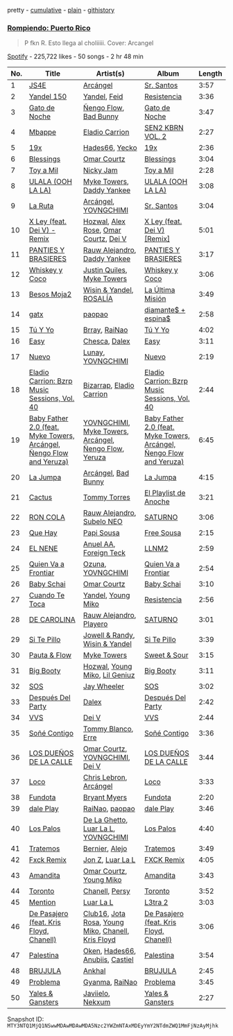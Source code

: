 pretty - [cumulative](/playlists/cumulative/37i9dQZF1DX5Pek6YVkLnC.md) - [plain](/playlists/plain/37i9dQZF1DX5Pek6YVkLnC) - [githistory](https://github.githistory.xyz/mackorone/spotify-playlist-archive/blob/main/playlists/plain/37i9dQZF1DX5Pek6YVkLnC)

### [Rompiendo: Puerto Rico](https://open.spotify.com/playlist/37i9dQZF1DX5Pek6YVkLnC)

> P fkn R\. Esto llega al choliiiii\. Cover: Arcangel

[Spotify](https://open.spotify.com/user/spotify) - 225,722 likes - 50 songs - 2 hr 48 min

| No. | Title | Artist(s) | Album | Length |
|---|---|---|---|---|
| 1 | [JS4E](https://open.spotify.com/track/68e9XUS28xQRV9jghSx0NX) | [Arcángel](https://open.spotify.com/artist/4SsVbpTthjScTS7U2hmr1X) | [Sr\. Santos](https://open.spotify.com/album/2AvuFDqTlnxvYhyVaLU6NY) | 3:57 |
| 2 | [Yandel 150](https://open.spotify.com/track/4FAKtPVycI4DxoOHC01YqD) | [Yandel](https://open.spotify.com/artist/0eHQ9o50hj6ZDNBt6Ys1sD), [Feid](https://open.spotify.com/artist/2LRoIwlKmHjgvigdNGBHNo) | [Resistencia](https://open.spotify.com/album/5xefnzEqKIWnmTWYFzekGZ) | 3:36 |
| 3 | [Gato de Noche](https://open.spotify.com/track/54ELExv56KCAB4UP9cOCzC) | [Ñengo Flow](https://open.spotify.com/artist/12vb80Km0Ew53ABfJOepVz), [Bad Bunny](https://open.spotify.com/artist/4q3ewBCX7sLwd24euuV69X) | [Gato de Noche](https://open.spotify.com/album/2GS2h80Dp8rFdGEa0j0JhH) | 3:47 |
| 4 | [Mbappe](https://open.spotify.com/track/2lmWwBLVJ2P0HX491zkYws) | [Eladio Carrion](https://open.spotify.com/artist/5XJDexmWFLWOkjOEjOVX3e) | [SEN2 KBRN VOL\. 2](https://open.spotify.com/album/3lsdB3dY4odywNI42KV6D9) | 2:27 |
| 5 | [19x](https://open.spotify.com/track/3B1HyarUAuFn0uDpbT9Ivp) | [Hades66](https://open.spotify.com/artist/4CQdcx66F116k2db2Y0rjE), [Yecko](https://open.spotify.com/artist/24TdpOJQgBxkfnwZKox9zU) | [19x](https://open.spotify.com/album/2BwnE3xoDPWnrGIzMTeiNC) | 2:36 |
| 6 | [Blessings](https://open.spotify.com/track/0aOcyrtTn2Fpit2GIeaGwO) | [Omar Courtz](https://open.spotify.com/artist/3E12tRURRvPfHz0hAMCFYc) | [Blessings](https://open.spotify.com/album/0stTNi5KJMdoruNe8JG6by) | 3:04 |
| 7 | [Toy a Mil](https://open.spotify.com/track/5DwnwR8Kd7LM2CMyRPloqH) | [Nicky Jam](https://open.spotify.com/artist/1SupJlEpv7RS2tPNRaHViT) | [Toy a Mil](https://open.spotify.com/album/6DVdkW05LIZ7xjIeu6291k) | 2:28 |
| 8 | [ULALA \(OOH LA LA\)](https://open.spotify.com/track/4EQOGfssbSpTlV6EZRtrSv) | [Myke Towers](https://open.spotify.com/artist/7iK8PXO48WeuP03g8YR51W), [Daddy Yankee](https://open.spotify.com/artist/4VMYDCV2IEDYJArk749S6m) | [ULALA \(OOH LA LA\)](https://open.spotify.com/album/2Q5KWXl6UAl8HLkJLXnEwP) | 3:08 |
| 9 | [La Ruta](https://open.spotify.com/track/7D8tKs61tdzzDdG9w6kdu4) | [Arcángel](https://open.spotify.com/artist/4SsVbpTthjScTS7U2hmr1X), [YOVNGCHIMI](https://open.spotify.com/artist/4aSlfXDn9R60UlbZEboBUy) | [Sr\. Santos](https://open.spotify.com/album/2AvuFDqTlnxvYhyVaLU6NY) | 3:04 |
| 10 | [X Ley \(feat\. Dei V\) \- Remix](https://open.spotify.com/track/2A6Rt8ePgLDKRZaIrQ2UVh) | [Hozwal](https://open.spotify.com/artist/1lgtR3WlcFxEy6yPoOh0J2), [Alex Rose](https://open.spotify.com/artist/2DspEsT7UXGKd2VaaedgG4), [Omar Courtz](https://open.spotify.com/artist/3E12tRURRvPfHz0hAMCFYc), [Dei V](https://open.spotify.com/artist/2YRyPiW98bpkARAS4B3OQP) | [X Ley \(feat\. Dei V\) \[Remix\]](https://open.spotify.com/album/2Ck9KM9NeS7Qx8CpH9ryrt) | 5:01 |
| 11 | [PANTIES Y BRASIERES](https://open.spotify.com/track/0fADaWdT3obxk7zvHS18VY) | [Rauw Alejandro](https://open.spotify.com/artist/1mcTU81TzQhprhouKaTkpq), [Daddy Yankee](https://open.spotify.com/artist/4VMYDCV2IEDYJArk749S6m) | [PANTIES Y BRASIERES](https://open.spotify.com/album/5I66RzytH4VwOHZiowdsXf) | 3:17 |
| 12 | [Whiskey y Coco](https://open.spotify.com/track/0otoSS2m3QjbDLzsHMobgK) | [Justin Quiles](https://open.spotify.com/artist/14zUHaJZo1mnYtn6IBRaRP), [Myke Towers](https://open.spotify.com/artist/7iK8PXO48WeuP03g8YR51W) | [Whiskey y Coco](https://open.spotify.com/album/6MVcp3C5rcllaSyU9nhGrP) | 3:06 |
| 13 | [Besos Moja2](https://open.spotify.com/track/6OzUIp8KjuwxJnCWkXp1uL) | [Wisin & Yandel](https://open.spotify.com/artist/1wZtkThiXbVNtj6hee6dz9), [ROSALÍA](https://open.spotify.com/artist/7ltDVBr6mKbRvohxheJ9h1) | [La Última Misión](https://open.spotify.com/album/08QB1puuJGgRx8N7Yn1twL) | 3:49 |
| 14 | [gatx](https://open.spotify.com/track/3fiYdUULxybJx1M1tOuoip) | [paopao](https://open.spotify.com/artist/5AS4y4rlmbUYDCdg35qmI9) | [diamante$ + espina$](https://open.spotify.com/album/3nLYJGsqBARtdGRcOmdzgB) | 2:58 |
| 15 | [Tú Y Yo](https://open.spotify.com/track/1gdTePGTxJ7C27UxqIYzrm) | [Brray](https://open.spotify.com/artist/1GKIlPFdcewHtpDVCQ8zmJ), [RaiNao](https://open.spotify.com/artist/42LEQxfXLEuzdqorKBbUVN) | [Tú Y Yo](https://open.spotify.com/album/1AY4Zx80mZRaqLT0rOwuTo) | 4:02 |
| 16 | [Easy](https://open.spotify.com/track/2aOiqOdqV6V4uOzypF03HX) | [Chesca](https://open.spotify.com/artist/7DgpPXntG6DkNR4hCi4PjP), [Dalex](https://open.spotify.com/artist/0KPX4Ucy9dk82uj4GpKesn) | [Easy](https://open.spotify.com/album/5ILWpcANkqbJ0372MY0Gws) | 3:11 |
| 17 | [Nuevo](https://open.spotify.com/track/5OAUEIwUw1TsoeCkoI1hbo) | [Lunay](https://open.spotify.com/artist/47MpMsUfWtgyIIBEFOr4FE), [YOVNGCHIMI](https://open.spotify.com/artist/4aSlfXDn9R60UlbZEboBUy) | [Nuevo](https://open.spotify.com/album/41n0TpObqsR4TbOmBdkrLX) | 2:19 |
| 18 | [Eladio Carrion: Bzrp Music Sessions, Vol\. 40](https://open.spotify.com/track/1VauUM5CBX7nkLcgafQL2B) | [Bizarrap](https://open.spotify.com/artist/716NhGYqD1jl2wI1Qkgq36), [Eladio Carrion](https://open.spotify.com/artist/5XJDexmWFLWOkjOEjOVX3e) | [Eladio Carrion: Bzrp Music Sessions, Vol\. 40](https://open.spotify.com/album/4b2xHCwmoOeGHbo15dtqfb) | 2:44 |
| 19 | [Baby Father 2.0 \(feat\. Myke Towers, Arcángel, Ñengo Flow and Yeruza\)](https://open.spotify.com/track/3gnyHrHJ4J0QUFnMllQv1F) | [YOVNGCHIMI](https://open.spotify.com/artist/4aSlfXDn9R60UlbZEboBUy), [Myke Towers](https://open.spotify.com/artist/7iK8PXO48WeuP03g8YR51W), [Arcángel](https://open.spotify.com/artist/4SsVbpTthjScTS7U2hmr1X), [Ñengo Flow](https://open.spotify.com/artist/12vb80Km0Ew53ABfJOepVz), [Yeruza](https://open.spotify.com/artist/6NyPX5jymkvSPaJhCh1crb) | [Baby Father 2.0 \(feat\. Myke Towers, Arcángel, Ñengo Flow and Yeruza\)](https://open.spotify.com/album/00Ushoa7kBvcYZeqZFKCr8) | 6:45 |
| 20 | [La Jumpa](https://open.spotify.com/track/5MxFWjuqQIsbNWbMdMdbli) | [Arcángel](https://open.spotify.com/artist/4SsVbpTthjScTS7U2hmr1X), [Bad Bunny](https://open.spotify.com/artist/4q3ewBCX7sLwd24euuV69X) | [La Jumpa](https://open.spotify.com/album/6LOhj1aK7vkGHJXtKU16PN) | 4:15 |
| 21 | [Cactus](https://open.spotify.com/track/2jcgREuJBtLjfMV4hHngte) | [Tommy Torres](https://open.spotify.com/artist/264nbMzGPSkDZqTY8nXwCG) | [El Playlist de Anoche](https://open.spotify.com/album/5BRmh1Zjhc83GybZiRhq5e) | 3:21 |
| 22 | [RON COLA](https://open.spotify.com/track/5S8i9p2xS8M8pFqfZMbMzI) | [Rauw Alejandro](https://open.spotify.com/artist/1mcTU81TzQhprhouKaTkpq), [Subelo NEO](https://open.spotify.com/artist/5jNjbQYkujIbjSvvKroBlv) | [SATURNO](https://open.spotify.com/album/5AcRssiG0Zqu3lqYW7hMoM) | 3:06 |
| 23 | [Que Hay](https://open.spotify.com/track/2TK4Oy3iu4AdCaD8HXqBQf) | [Papi Sousa](https://open.spotify.com/artist/0zcP8lCmLxqRRIZJPSq8i7) | [Free Sousa](https://open.spotify.com/album/2OtdBqjS6xw3V7DVi6nsqh) | 2:15 |
| 24 | [EL NENE](https://open.spotify.com/track/5erXVUirf9qivKY5sJOanE) | [Anuel AA](https://open.spotify.com/artist/2R21vXR83lH98kGeO99Y66), [Foreign Teck](https://open.spotify.com/artist/12lHTAdc9T204lw5qPtasv) | [LLNM2](https://open.spotify.com/album/6DJslQtfD7mGFGZpfiyrVf) | 2:59 |
| 25 | [Quien Va a Frontiar](https://open.spotify.com/track/3ilZY9fbri982eVkRywGrK) | [Ozuna](https://open.spotify.com/artist/1i8SpTcr7yvPOmcqrbnVXY), [YOVNGCHIMI](https://open.spotify.com/artist/4aSlfXDn9R60UlbZEboBUy) | [Quien Va a Frontiar](https://open.spotify.com/album/148Yvodb2BSJVVUzFBy8xf) | 2:54 |
| 26 | [Baby Schai](https://open.spotify.com/track/1p01JS6Kpbwvizl2VXjkbZ) | [Omar Courtz](https://open.spotify.com/artist/3E12tRURRvPfHz0hAMCFYc) | [Baby Schai](https://open.spotify.com/album/2Wqz2QJ5XyofmG6xqWHAEa) | 3:10 |
| 27 | [Cuando Te Toca](https://open.spotify.com/track/6N5kayELaZsZUOwW9uCBU2) | [Yandel](https://open.spotify.com/artist/0eHQ9o50hj6ZDNBt6Ys1sD), [Young Miko](https://open.spotify.com/artist/3qsKSpcV3ncke3hw52JSMB) | [Resistencia](https://open.spotify.com/album/5xefnzEqKIWnmTWYFzekGZ) | 2:56 |
| 28 | [DE CAROLINA](https://open.spotify.com/track/6J3kt4eAqRffh5lBuHJJSO) | [Rauw Alejandro](https://open.spotify.com/artist/1mcTU81TzQhprhouKaTkpq), [Playero](https://open.spotify.com/artist/2YTyoyU90b3CF5x91YjVaQ) | [SATURNO](https://open.spotify.com/album/5AcRssiG0Zqu3lqYW7hMoM) | 3:01 |
| 29 | [Si Te Pillo](https://open.spotify.com/track/2CT2oLeINCEuTEBrkTLUgD) | [Jowell & Randy](https://open.spotify.com/artist/4IMAo2UQchVFyPH24PAjUs), [Wisin & Yandel](https://open.spotify.com/artist/1wZtkThiXbVNtj6hee6dz9) | [Si Te Pillo](https://open.spotify.com/album/3oqhHO8MGpzpqyHEyyIdu9) | 3:39 |
| 30 | [Pauta & Flow](https://open.spotify.com/track/3Zm01Ylx7FcCycdnOErkix) | [Myke Towers](https://open.spotify.com/artist/7iK8PXO48WeuP03g8YR51W) | [Sweet & Sour](https://open.spotify.com/album/006vB71xTBRqzQREjfYREf) | 3:15 |
| 31 | [Big Booty](https://open.spotify.com/track/5nBHB9JZjBS087RSDgIEon) | [Hozwal](https://open.spotify.com/artist/1lgtR3WlcFxEy6yPoOh0J2), [Young Miko](https://open.spotify.com/artist/3qsKSpcV3ncke3hw52JSMB), [Lil Geniuz](https://open.spotify.com/artist/7nuTWfojdN0o8d7NGDo71U) | [Big Booty](https://open.spotify.com/album/3a6Zg7J0UPZMl8rujyXgvt) | 3:11 |
| 32 | [SOS](https://open.spotify.com/track/0xK4UKF4xr21C6pzI7msG3) | [Jay Wheeler](https://open.spotify.com/artist/2cPqdH7XMvwaBJEVjheH8g) | [SOS](https://open.spotify.com/album/4Hlh3k8RaJFxb9W3xbLlTH) | 3:02 |
| 33 | [Después Del Party](https://open.spotify.com/track/6kO6nue7gVJMQYsIMBLhvY) | [Dalex](https://open.spotify.com/artist/0KPX4Ucy9dk82uj4GpKesn) | [Después Del Party](https://open.spotify.com/album/0wr0yNb8J8neG6lPWGsJvF) | 2:42 |
| 34 | [VVS](https://open.spotify.com/track/39ybYY9pRl1F2YZv1NdkmZ) | [Dei V](https://open.spotify.com/artist/2YRyPiW98bpkARAS4B3OQP) | [VVS](https://open.spotify.com/album/22aX6gdTEGRsX7qJWSLEdf) | 2:44 |
| 35 | [Soñé Contigo](https://open.spotify.com/track/5DzljhZkcRzMEEeS9aiwfH) | [Tommy Blanco](https://open.spotify.com/artist/37GpjLgunGgS7iDMCp5Cch), [Erre](https://open.spotify.com/artist/2COYU2RkMK9qBbwG4CK3O6) | [Soñé Contigo](https://open.spotify.com/album/4S2kvd7eSMNisBvic5OJGe) | 3:36 |
| 36 | [LOS DUEÑOS DE LA CALLE](https://open.spotify.com/track/1aWiVOJDIKVW13w1earaQf) | [Omar Courtz](https://open.spotify.com/artist/3E12tRURRvPfHz0hAMCFYc), [YOVNGCHIMI](https://open.spotify.com/artist/4aSlfXDn9R60UlbZEboBUy), [Dei V](https://open.spotify.com/artist/2YRyPiW98bpkARAS4B3OQP) | [LOS DUEÑOS DE LA CALLE](https://open.spotify.com/album/7icb0keRMS05h8wgPN94NG) | 3:44 |
| 37 | [Loco](https://open.spotify.com/track/5QaGdJsaC5xvFhBi7TVLGl) | [Chris Lebron](https://open.spotify.com/artist/3GPTvhZ8XfH7WkHXidvELk), [Arcángel](https://open.spotify.com/artist/4SsVbpTthjScTS7U2hmr1X) | [Loco](https://open.spotify.com/album/2uSOp7hmFukPAZqn4lJWpI) | 3:33 |
| 38 | [Fundota](https://open.spotify.com/track/5MZIwnOllAg7HCrWpjSIXu) | [Bryant Myers](https://open.spotify.com/artist/6w9ToX5slZ4uIdmD17hJ3c) | [Fundota](https://open.spotify.com/album/5PnjVOr9NEnjP6ttNRaIBo) | 2:20 |
| 39 | [dale Play](https://open.spotify.com/track/33gFV76PlZtTunQCaqYIJH) | [RaiNao](https://open.spotify.com/artist/42LEQxfXLEuzdqorKBbUVN), [paopao](https://open.spotify.com/artist/5AS4y4rlmbUYDCdg35qmI9) | [dale Play](https://open.spotify.com/album/0Iq5DxqRwkw2Y4uY0zun6V) | 3:46 |
| 40 | [Los Palos](https://open.spotify.com/track/4k6vZMg6TlrLyGHreUmsv1) | [De La Ghetto](https://open.spotify.com/artist/3EiLUeyEcA6fbRPSHkG5kb), [Luar La L](https://open.spotify.com/artist/4axKuDPr6WKcDCyh8vueTY), [YOVNGCHIMI](https://open.spotify.com/artist/4aSlfXDn9R60UlbZEboBUy) | [Los Palos](https://open.spotify.com/album/7IIXEfoZCt2CTTqHbhF9E0) | 4:40 |
| 41 | [Tratemos](https://open.spotify.com/track/07i2KTypiJ4WqBpHVODAXh) | [Bernier](https://open.spotify.com/artist/7AvLpOO8f4xJk24a2DeIOK), [Alejo](https://open.spotify.com/artist/50sIhX3HytFEwQXZJLUZQE) | [Tratemos](https://open.spotify.com/album/3h19PVjctsFFCSkB37a1wE) | 3:49 |
| 42 | [Fxck Remix](https://open.spotify.com/track/2Jll95vwNEnHnFkfg9bteA) | [Jon Z](https://open.spotify.com/artist/5bWUlnPx9OYKsLiUJrhCA1), [Luar La L](https://open.spotify.com/artist/4axKuDPr6WKcDCyh8vueTY) | [FXCK Remix](https://open.spotify.com/album/4k6SCubTn9rspGzZeQjLss) | 4:05 |
| 43 | [Amandita](https://open.spotify.com/track/21kXmEReiK9txm4Kv6YP2o) | [Omar Courtz](https://open.spotify.com/artist/3E12tRURRvPfHz0hAMCFYc), [Young Miko](https://open.spotify.com/artist/3qsKSpcV3ncke3hw52JSMB) | [Amandita](https://open.spotify.com/album/7cO3QkRfOusJQJH8K3vW5P) | 3:43 |
| 44 | [Toronto](https://open.spotify.com/track/2HoDXiTgzmcNiY1Pich8cP) | [Chanell](https://open.spotify.com/artist/5cDfQlhT80II3f2ECXm6oA), [Persy](https://open.spotify.com/artist/16UPUknt50G7mlDv6ciCna) | [Toronto](https://open.spotify.com/album/1QOr09jMkuAzns6EAxUkr0) | 3:52 |
| 45 | [Mention](https://open.spotify.com/track/3SooDD3ycCki4IMZCHM7OR) | [Luar La L](https://open.spotify.com/artist/4axKuDPr6WKcDCyh8vueTY) | [L3tra 2](https://open.spotify.com/album/5uhDPHXOesUiqGwIp8n5XJ) | 3:03 |
| 46 | [De Pasajero \(feat\. Kris Floyd, Chanell\)](https://open.spotify.com/track/55PITly4i7NIeKGavpWGnj) | [Club16](https://open.spotify.com/artist/2MXDat5eYxVcnHht0N2uSF), [Jota Rosa](https://open.spotify.com/artist/7gK06FGYa8dtJogKJXAG80), [Young Miko](https://open.spotify.com/artist/3qsKSpcV3ncke3hw52JSMB), [Chanell](https://open.spotify.com/artist/5cDfQlhT80II3f2ECXm6oA), [Kris Floyd](https://open.spotify.com/artist/7aG8YUI5alfF2pi0n5Cg5H) | [De Pasajero \(feat\. Kris Floyd, Chanell\)](https://open.spotify.com/album/6zAamQyFkO3KAx0m9k2OZO) | 3:06 |
| 47 | [Palestina](https://open.spotify.com/track/1LUACCKgOHgIVRxFHEb7U5) | [Oken](https://open.spotify.com/artist/6paE2t0If1wcufBS2OE0b3), [Hades66](https://open.spotify.com/artist/4CQdcx66F116k2db2Y0rjE), [Anubiis](https://open.spotify.com/artist/5X8Uu9qHN3KXLH2Fws87LB), [Castiel](https://open.spotify.com/artist/6qi0AljxDOa1MnO8rv4dK2) | [Palestina](https://open.spotify.com/album/3GJUgA0aMO8PqKK6gwoegA) | 3:54 |
| 48 | [BRUJULA](https://open.spotify.com/track/7rM5p9uIjlARBdYYzfEEyf) | [Ankhal](https://open.spotify.com/artist/6NmMI7UnfmIpLRYoz8H9jm) | [BRUJULA](https://open.spotify.com/album/0MfA07UgcDNEG8jv0hw6ti) | 2:45 |
| 49 | [Problema](https://open.spotify.com/track/1PD0pApsS3MqPgaQ0vnAPf) | [Gyanma](https://open.spotify.com/artist/2aja7fWFLLR3pBUk2BYf6s), [RaiNao](https://open.spotify.com/artist/42LEQxfXLEuzdqorKBbUVN) | [Problema](https://open.spotify.com/album/0tFSa4FROGTe4e8EHyCRkR) | 3:45 |
| 50 | [Yales & Gansters](https://open.spotify.com/track/6aF1hvrbqnGd4fZBNQJLoy) | [Javiielo](https://open.spotify.com/artist/3HH6yOn1yJNZo3RY5zEfy5), [Nekxum](https://open.spotify.com/artist/4gZwJrNP5NG3KGS2dRcS5c) | [Yales & Gansters](https://open.spotify.com/album/3QtrfERs6y5QVtGaw2iNVu) | 2:27 |

Snapshot ID: `MTY3NTQ1MjQ1NSwwMDAwMDAwMDA5Nzc2YWZmNTAxMDEyYmY2NTdmZWQ1MmFjNzAyMjhk`
